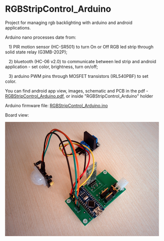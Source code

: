 # RGBStripControl_Arduino
Project for managing rgb backlighting with arduino and android applications.

<p>Arduino nano processes date from:</p>
<p>&nbsp&nbsp 1) PIR motion sensor (HC-SR501) to turn On or Off RGB led strip through solid state relay (G3MB-202P);</p>
<p>&nbsp&nbsp 2) bluetooth (HC-06 v2.0) to communicate between led strip and android application - set color, brightness,  turn on/off;</p>
<p>&nbsp&nbsp 3) arduino PWM pins through MOSFET transistors (IRL540PBF) to set color.</p>
<p>You can find android app view, images, schematic and PCB in the pdf - <a href="https://github.com/Valentin-Golyonko/RGBStripControl_Arduino/blob/master/RGBStripControl_Arduino/RGBStripControl_Arduino.pdf">RGBStripControl_Arduino.pdf</a>, or inside "RGBStripControl_Arduino" holder</p>

<p>Arduino firmware file:
<a href="https://github.com/Valentin-Golyonko/RGBStripControl_Arduino/blob/master/RGBStripControl_Arduino/RGBStripControl_Arduino.ino">RGBStripControl_Arduino.ino</a></p>

<p>Board view:</p>
<img src="https://github.com/Valentin-Golyonko/RGBStripControl_Arduino/blob/master/RGBStripControl_Arduino/board_view.png" alt="board view">
